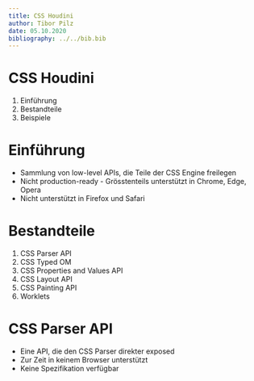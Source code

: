 ```yaml
---
title: CSS Houdini
author: Tibor Pilz
date: 05.10.2020
bibliography: ../../bib.bib
---
```


# CSS Houdini

1. Einführung
2. Bestandteile 
3. Beispiele

# Einführung

- Sammlung von low-level APIs, die Teile der CSS Engine freilegen
- Nicht production-ready - Grösstenteils unterstützt in Chrome, Edge, Opera
- Nicht unterstützt in Firefox und Safari

# Bestandteile

1. CSS Parser API
2. CSS Typed OM
3. CSS Properties and Values API
4. CSS Layout API
5. CSS Painting API
6. Worklets

# CSS Parser API

- Eine API, die den CSS Parser direkter exposed
- Zur Zeit in keinem Browser unterstützt
- Keine Spezifikation verfügbar